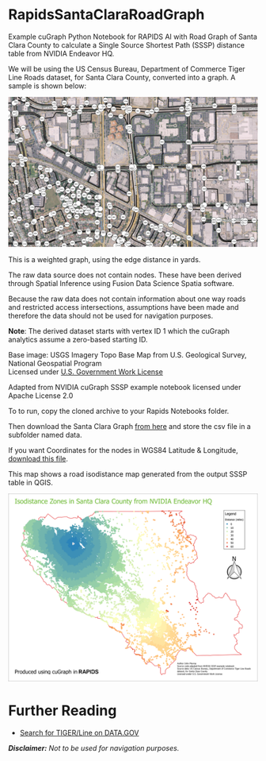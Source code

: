# RapidsSantaClaraRoadGraph
Example cuGraph Python Notebook for RAPIDS AI with Road Graph of Santa Clara County to calculate a Single Source Shortest Path (SSSP) distance table from NVIDIA Endeavor HQ.

We will be using the US Census Bureau, Department of Commerce Tiger Line Roads dataset, for Santa Clara County, converted into a graph.
A sample is shown below:

![Santa Clara Road_Graph](./img/santa_clara_road_graph.png)

This is a weighted graph, using the edge distance in yards.

The raw data source does not contain nodes. These have been derived through Spatial Inference using Fusion Data Science Spatia software.

Because the raw data does not contain information about one way roads and restricted access intersections, assumptions have been made and therefore the data should not be used for navigation purposes.  

__Note__: The derived dataset starts with vertex ID 1 which the cuGraph analytics assume a zero-based starting ID.  

Base image: USGS Imagery Topo Base Map from U.S. Geological Survey, National Geospatial Program    
Licensed under [U.S. Government Work License](https://www.usa.gov/government-works)

Adapted from NVIDIA cuGraph SSSP example notebook licensed under Apache License 2.0

To to run, copy the cloned archive to your Rapids Notebooks folder.

Then download the Santa Clara Graph [from here](https://urli.uk/JHYVJP) and store the csv file in a subfolder named data.

If you want Coordinates for the nodes in WGS84 Latitude & Longitude, [download this file](https://urli.uk/2YOP9O).

This map shows a road isodistance map generated from the output SSSP table in QGIS.

![Santa Clara Isodistances](./img/endeavor_isodistances.png) 

# Further Reading
* [Search for TIGER/Line on DATA.GOV](https://catalog.data.gov/dataset?metadata_type=geospatial&organization=census-gov&q=tiger+line+2018&tags=roads&_tags_limit=0)

**_Disclaimer:_** *Not to be used for navigation purposes.*
